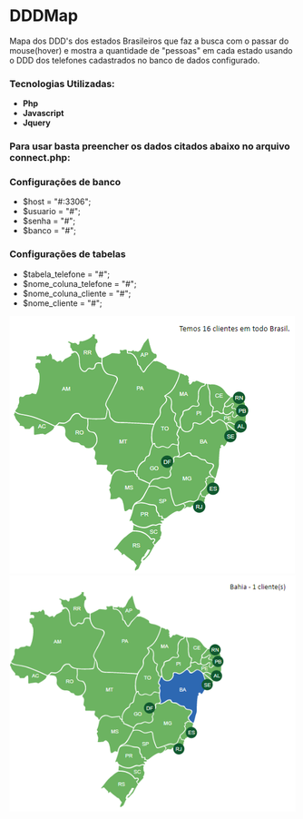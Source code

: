 # DDDMap

Mapa dos DDD's dos estados Brasileiros que faz a busca com o passar do mouse(hover) e mostra a quantidade de "pessoas" em cada estado usando o DDD dos telefones cadastrados no banco de dados configurado.

### Tecnologias Utilizadas: ###
  - **Php** 
  - **Javascript** 
   - **Jquery** 
  
### Para usar basta preencher os dados citados abaixo no arquivo connect.php: ###
  ### Configurações de banco ###
  - $host = "#:3306";
  - $usuario = "#";
  - $senha = "#";
  - $banco = "#";
 
  ### Configurações de tabelas ###
  - $tabela_telefone = "#";
  - $nome_coluna_telefone = "#";
  - $nome_coluna_cliente = "#";
  - $nome_cliente = "#";
 
 
![buscamapavisãototal](https://github.com/loracsilva/DDDMap/blob/master/img2.png)
![buscamapa](https://github.com/loracsilva/DDDMap/blob/master/img1.png)
